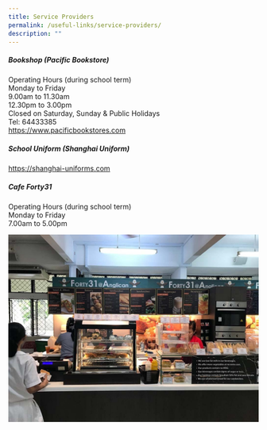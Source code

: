 ```yaml
---
title: Service Providers
permalink: /useful-links/service-providers/
description: ""
---
```

##### Bookshop (Pacific Bookstore)
Operating Hours (during school term)<br>
Monday to Friday<br>
9.00am to 11.30am<br>
12.30pm to 3.00pm<br>
Closed on Saturday, Sunday & Public Holidays<br>
Tel: 64433385<br>
https://www.pacificbookstores.com 


##### School Uniform (Shanghai Uniform)
https://shanghai-uniforms.com


##### Cafe Forty31
Operating Hours (during school term)<br>
Monday to Friday<br>
7.00am to 5.00pm<br>

![cafe](/images/Cafe_forty31.jpg)